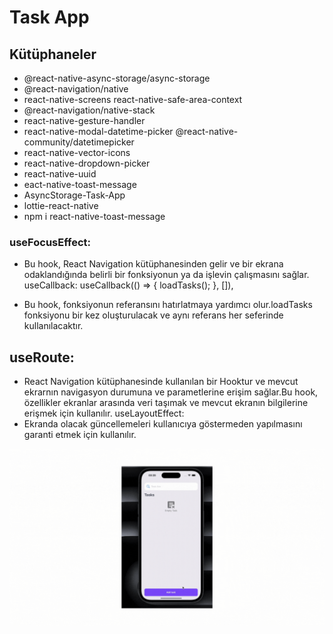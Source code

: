 # Task App

## Kütüphaneler
- @react-native-async-storage/async-storage
- @react-navigation/native
- react-native-screens react-native-safe-area-context
- @react-navigation/native-stack
- react-native-gesture-handler
- react-native-modal-datetime-picker @react-native-community/datetimepicker
- react-native-vector-icons
- react-native-dropdown-picker
- react-native-uuid
- eact-native-toast-message
- AsyncStorage-Task-App
- lottie-react-native
- npm i react-native-toast-message


### useFocusEffect:

- Bu hook, React Navigation kütüphanesinden gelir ve bir ekrana odaklandığında belirli bir fonksiyonun ya da işlevin çalışmasını sağlar.
useCallback:
useCallback(() => { loadTasks(); }, []),

- Bu hook, fonksiyonun referansını hatırlatmaya yardımcı olur.loadTasks fonksiyonu bir kez oluşturulacak ve aynı referans her seferinde kullanılacaktır.

## useRoute:
- React Navigation kütüphanesinde kullanılan bir Hooktur ve mevcut ekrarnın navigasyon durumuna ve parametlerine erişim sağlar.Bu hook, özellikler ekranlar arasında veri taşımak ve mevcut ekranın bilgilerine erişmek için kullanılır.
useLayoutEffect:
- Ekranda olacak güncellemeleri kullanıcıya göstermeden yapılmasını garanti etmek için kullanılır.

<img src='taskadd.gif' />
